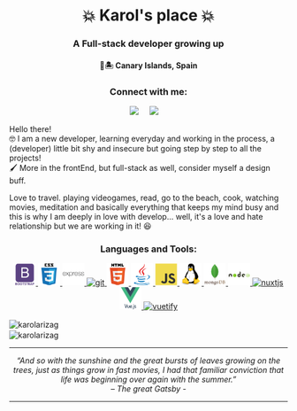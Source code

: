 <h1 align="center"> 💥 Karol's place 💥 </h1>
<h3 align="center">A Full-stack developer growing up</h3>
<h4 align="center"> 📌🏝️ Canary Islands, Spain 

<h3 align="center">Connect with me:</h3>
<p align="center">
  <a target="_blank"href="https://www.linkedin.com/in/karolarizag/"><img src="https://img.shields.io/badge/linkedin-%230077B5.svg?&style=for-the-badge&logo=linkedin&logoColor=white" /></a>&nbsp;&nbsp;&nbsp;&nbsp;
  <a href="mailto:karolarizag@gmail.com?subject=Hello%Karol,%20I%20contact%20you%20from%20Github,%20how%20are%20you?"><img src="https://img.shields.io/badge/gmail-%23D14836.svg?&style=for-the-badge&logo=gmail&logoColor=white" /></a>&nbsp;&nbsp;&nbsp;&nbsp;
</p>

<p> 
  Hello there!<br/>
  🤓 I am a new developer, learning everyday and working in the process, a (developer) little bit shy and insecure but going step by step to all the projects!<br/>
  🖌️ More in the frontEnd, but full-stack as well, consider myself a design buff.<br/>
  
  Love to travel. playing videogames, read, go to the beach, cook, watching movies, meditation and basically everything that keeps my mind busy and this is why I am deeply in love with develop... well, it's a love and hate relationship but we are working in it! 😆
</p>

<h3 align="center">Languages and Tools:</h3>
<p align="center"> 
  <a href="https://getbootstrap.com" target="_blank"> <img src="https://raw.githubusercontent.com/devicons/devicon/master/icons/bootstrap/bootstrap-plain-wordmark.svg" alt="bootstrap" width="40" height="40"/> </a> <a href="https://www.w3schools.com/css/" target="_blank"> <img src="https://raw.githubusercontent.com/devicons/devicon/master/icons/css3/css3-original-wordmark.svg" alt="css3" width="40" height="40"/> </a> <a href="https://expressjs.com" target="_blank"> <img src="https://raw.githubusercontent.com/devicons/devicon/master/icons/express/express-original-wordmark.svg" alt="express" width="40" height="40"/> 
  </a> 
  <a href="https://git-scm.com/" target="_blank"> <img src="https://www.vectorlogo.zone/logos/git-scm/git-scm-icon.svg" alt="git" width="40" height="40"/> 
  </a> 
  <a href="https://www.w3.org/html/" target="_blank"> <img src="https://raw.githubusercontent.com/devicons/devicon/master/icons/html5/html5-original-wordmark.svg" alt="html5" width="40" height="40"/> 
  </a> 
  <a href="https://www.java.com" target="_blank"> <img src="https://raw.githubusercontent.com/devicons/devicon/master/icons/java/java-original.svg" alt="java" width="40" height="40"/> 
  </a> 
  <a href="https://developer.mozilla.org/en-US/docs/Web/JavaScript" target="_blank"> <img src="https://raw.githubusercontent.com/devicons/devicon/master/icons/javascript/javascript-original.svg" alt="javascript" width="40" height="40"/> 
  </a> 
  <a href="https://www.linux.org/" target="_blank"> <img src="https://raw.githubusercontent.com/devicons/devicon/master/icons/linux/linux-original.svg" alt="linux" width="40" height="40"/> 
  </a> 
  <a href="https://www.mongodb.com/" target="_blank"> <img src="https://raw.githubusercontent.com/devicons/devicon/master/icons/mongodb/mongodb-original-wordmark.svg" alt="mongodb" width="40" height="40"/> 
  </a> 
  <a href="https://nodejs.org" target="_blank"> <img src="https://raw.githubusercontent.com/devicons/devicon/master/icons/nodejs/nodejs-original-wordmark.svg" alt="nodejs" width="40" height="40"/> 
  </a> 
  <a href="https://nuxtjs.org/" target="_blank"> <img src="https://www.vectorlogo.zone/logos/nuxtjs/nuxtjs-icon.svg" alt="nuxtjs" width="40" height="40"/> 
  </a> 
  <a href="https://vuejs.org/" target="_blank"> <img src="https://raw.githubusercontent.com/devicons/devicon/master/icons/vuejs/vuejs-original-wordmark.svg" alt="vuejs" width="40" height="40"/> 
  </a> 
  <a href="https://vuetifyjs.com/en/" target="_blank"> <img src="https://bestofjs.org/logos/vuetify.svg" alt="vuetify" width="40" height="40"/> 
  </a> 
</p>  
 
  <img align="center" src="https://github-readme-stats.vercel.app/api/top-langs?username=karolarizag&show_icons=true&locale=en&layout=compact" alt="karolarizag" /><br/>
<img align="center" src="https://github-readme-stats.vercel.app/api?username=karolarizag&show_icons=true&locale=en" alt="karolarizag" /><br/>

  
<hr>
<p align="center">
   <i>“And so with the sunshine and the great bursts of leaves growing on the trees, just as things grow in fast movies, I had that familiar conviction that life was beginning over again with the summer.”</i>
   <br>
   <i> – The great Gatsby - </i>
   <br>
</p> 
<hr>

